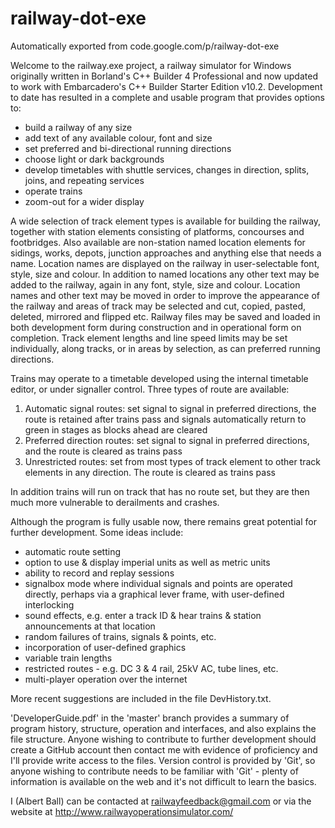 # railway-dot-exe
Automatically exported from code.google.com/p/railway-dot-exe

Welcome to the railway.exe project, a railway simulator for Windows originally written in Borland's C++ Builder 4 Professional and now updated to work with Embarcadero's C++ Builder Starter Edition v10.2.  Development to date has resulted in a complete and usable program that provides options to:

- build a railway of any size
- add text of any available colour, font and size
- set preferred and bi-directional running directions
- choose light or dark backgrounds
- develop timetables with shuttle services, changes in direction, splits, joins, and repeating services
- operate trains
- zoom-out for a wider display

A wide selection of track element types is available for building the railway, together with station elements consisting of platforms, concourses and footbridges.  Also available are non-station named location elements for sidings, works, depots, junction approaches and anything else that needs a name.  Location names are displayed on the railway in user-selectable font, style, size and colour.  In addition to named locations any other text may be added to the railway, again in any font, style, size and colour.  Location names and other text may be moved in order to improve the appearance of the railway and areas of track may be selected and cut, copied, pasted, deleted, mirrored and flipped etc.  Railway files may be saved and loaded in both development form during construction and in operational form on completion.  Track element lengths and line speed limits may be set individually, along tracks, or in areas by selection, as can preferred running directions.

Trains may operate to a timetable developed using the internal timetable editor, or under signaller control.  Three types of route are available:

1. Automatic signal routes:  set signal to signal in preferred directions, the route is retained after trains pass and signals automatically return to green in stages as blocks ahead are cleared
2. Preferred direction routes:  set signal to signal in preferred directions, and the route is cleared as trains pass
3. Unrestricted routes:  set from most types of track element to other track elements in any direction.  The route is cleared as trains pass

In addition trains will run on track that has no route set, but they are then much more vulnerable to derailments and crashes.

Although the program is fully usable now, there remains great potential for further development.  Some ideas include:

- automatic route setting
- option to use & display imperial units as well as metric units
- ability to record and replay sessions
- signalbox mode where individual signals and points are operated directly, perhaps via a graphical lever frame, with user-defined interlocking
- sound effects, e.g. enter a track ID & hear trains & station announcements at that location
- random failures of trains, signals & points, etc.
- incorporation of user-defined graphics
- variable train lengths
- restricted routes - e.g. DC 3 & 4 rail, 25kV AC, tube lines, etc.
- multi-player operation over the internet

More recent suggestions are included in the file DevHistory.txt.

'DeveloperGuide.pdf' in the 'master' branch provides a summary of program history, structure, operation and interfaces, and also explains the file structure.  Anyone wishing to contribute to further development should create a GitHub account then contact me with evidence of proficiency and I'll provide write access to the files. Version control is provided by 'Git', so anyone wishing to contribute needs to be familiar with 'Git' - plenty of information is available on the web and it's not difficult to learn the basics.

I (Albert Ball) can be contacted at railwayfeedback@gmail.com or via the website at http://www.railwayoperationsimulator.com/
